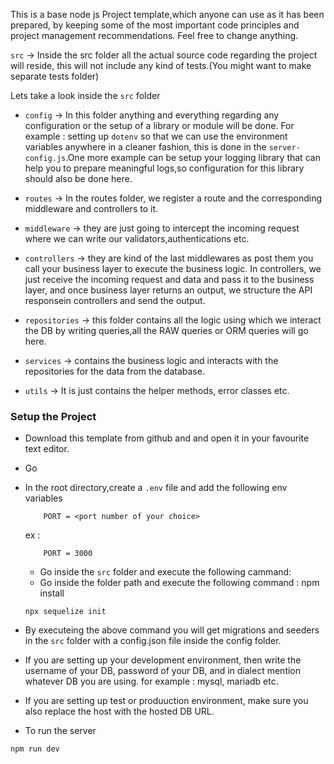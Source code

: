 This is a base node js Project template,which anyone can use as it has been prepared,
by keeping some of the most important code principles and project management recommendations.
Feel free to change anything.

`src` -> Inside the src folder all the actual source code regarding the project will reside,
this will not include any kind of tests.(You might want to make separate tests folder)

Lets take a look inside the `src` folder

 - `config` -> In this folder anything and everything regarding any configuration or the setup of a library
 or module  will be done. For example : setting up `dotenv` so that we can use the environment variables 
 anywhere in a cleaner fashion, this is done in the `server-config.js`.One more example can be setup your 
 logging library that can help you to prepare meaningful logs,so configuration for this library should 
 also be done here.

 - `routes` -> In the routes folder, we register a route and the corresponding middleware and controllers to it.

 - `middleware` -> they are just going to intercept the incoming request where we can write our validators,authentications etc.

 - `controllers` -> they are kind of the last middlewares as post them you call your business layer to execute the business logic.
 In controllers, we just receive the incoming request and data and pass it to the business layer, and once business layer
 returns an output, we structure the API responsein controllers and send the output.

 - `repositories` ->  this folder contains all the logic using which we interact the DB by writing queries,all the RAW queries 
 or ORM queries will go here. 

- `services` -> contains the business logic and interacts with the repositories for the data from the database.

 - `utils` -> It is just contains the helper methods, error classes etc.

### Setup the Project 

- Download this template from github and and open it in your favourite text editor.

- Go 
- In the root directory,create a `.env` file and add the following env variables
  
  ```
      PORT = <port number of your choice>
  ```
  ex : 
  ```
      PORT = 3000
  ```

  - Go inside the `src` folder and execute the following cammand: 
  - Go inside the folder path and execute the following command : 
     npm install

  ```
  npx sequelize init

  ```

- By executeing the above command you will get migrations and seeders in the `src` folder
 with a config.json file inside the config folder.

 - If you are setting up your development environment, then write the username of your DB, password of your DB,
 and in dialect mention whatever DB you are using. for example : mysql, mariadb etc.

 - If you are setting up test or produuction environment, make sure you also replace the host with the hosted DB URL.
 - To run the server 
 ```
 npm run dev
 ```
